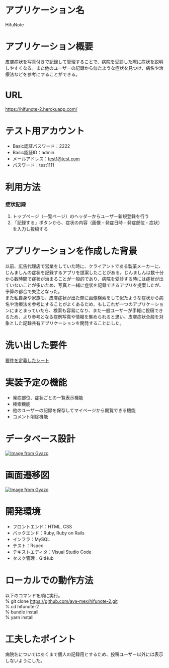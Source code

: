 # アプリケーション名

HifuNote

# アプリケーション概要

皮膚症状を写真付きで記録して管理することで、病院を受診した際に症状を説明しやすくなる。また他のユーザーの記録から似たような症状を見つけ、病名や治療法などを参考にすることができる。

# URL

https://hifunote-2.herokuapp.com/

# テスト用アカウント

- Basic認証パスワード：2222
- Basic認証ID：admin
- メールアドレス：test1@test.com
- パスワード：test1111

# 利用方法

### 症状記録

1. トップページ（一覧ページ）のヘッダーからユーザー新規登録を行う
2. 「記録する」ボタンから、症状の内容（画像・発症日時・発症部位・症状）を入力し投稿する

# アプリケーションを作成した背景

以前、広告代理店で営業をしていた時に、クライアントである製薬メーカーに、じんましんの症状を記録するアプリを提案したことがある。じんましんは数十分から数時間で症状が治まることが一般的であり、病院を受診する時には症状が出ていないことが多いため、写真と一緒に症状を記録できるアプリを提案したが、予算の都合で失注となった。  
また私自身や家族も、皮膚症状が出た際に画像検索をして似たような症状から病名や治療法を参考にすることがよくあるため、もしこれが一つのアプリケーションにまとまっていたら、検索も容易になり、また一般ユーザーが手軽に投稿できるため、より参考となる症例写真や情報を集められると思い、皮膚症状全般を対象とした記録共有アプリケーションを開発することにした。

# 洗い出した要件

[要件を定義したシート](https://docs.google.com/spreadsheets/d/1w39-ExN6O87TqjAwrWGsd9DE_iXSuVu4NbjH8olPPMo/edit#gid=982722306)

# 実装予定の機能

- 発症部位、症状ごとの一覧表示機能
- 検索機能
- 他のユーザーの記録を保存してマイページから閲覧できる機能
- コメント削除機能

# データベース設計

[![Image from Gyazo](https://i.gyazo.com/53eebbfa82dcdbe04209c772ea5edaa7.png)](https://gyazo.com/53eebbfa82dcdbe04209c772ea5edaa7)

# 画面遷移図

[![Image from Gyazo](https://i.gyazo.com/5d4cd9054635f469112b8538b54bc0e7.png)](https://gyazo.com/5d4cd9054635f469112b8538b54bc0e7)

# 開発環境

- フロントエンド：HTML, CSS
- バックエンド：Ruby, Ruby on Rails
- インフラ：MySQL
- テスト：Rspec
- テキストエディタ：Visual Studio Code
- タスク管理：GitHub

# ローカルでの動作方法

以下のコマンドを順に実行。  
% git clone https://github.com/aya-mex/hifunote-2.git  
% cd hifunote-2  
% bundle install  
% yarn install

# 工夫したポイント

病院名についてはあくまで個人の記録用とするため、投稿ユーザー以外には表示しないようにした。



